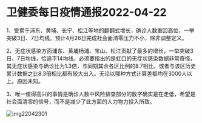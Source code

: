 # 卫健委每日疫情通报2022-04-22

1、受累于浦东、黄埔、长宁、松江等地的翻翻式增长，确诊人数重回高位、一举突破3日、7日均线。预计4月26日完成社会面清零压力不小，除非调整定义。

2、无症状感染方面浦东、黄埔杨浦、宝山、松江贡献了最多的增长，一举突破3日、7日均线，恰追平14均线。必须要指出的是虹口的无症状感染数据非常奇怪，其无症状感染与确诊比为1.3倍，与同期其余各区比例的8.7相比，或者与该区历史累计数据之比8.3倍相比都有较大出入。无论以哪种方式计算差额均在3000人以上。原因未知。

3、唯一值得高兴的事情是确诊人数中风险排查部分的数字确实是在走低，希望是社会面清零的信号，而不是减少了此方面的人力物力投入所致。

<img decoding="async" src="https://i0.wp.com/s2.loli.net/2022/05/02/YcO5tKW1VH3AyeI.jpg?w=640&#038;ssl=1" alt="img22042301" data-recalc-dims="1" />
